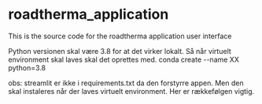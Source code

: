 # roadtherma_application
This is the source code for the roadtherma application user interface 


Python versionen skal være 3.8 for at det virker lokalt. Så når virtuelt environment skal laves skal det oprettes med. 
conda create --name XX python=3.8

obs: streamlit er ikke i requirements.txt da den forstyrre appen. Men den skal instaleres når der laves virtuelt environment. Her er rækkefølgen vigtig. 
